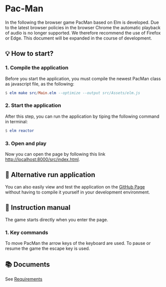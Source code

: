 # Pac-Man

In the following the browser game PacMan based on Elm is developed. Due to the latest browser policies in the browser Chrome the automatic playback of audio is no longer supported. We therefore recommend the use of Firefox or Edge. This document will be expanded in the course of development.

## 💡 How to start?

### 1.  Compile the application
Before you start the application, you must compile the newest PacMan class as javascript file, as the following:

```elm
$ elm make src/Main.elm --optimize --output src/Assets/elm.js
```

### 2.  Start the application
After this step, you can run the application by tiping the following command in terminal:
```elm
$ elm reactor
```

### 3.  Open and play
Now you can open the page by following this link [http://localhost:8000/src/index.html](http://localhost:8000/src/index.html). 

## 🎯 Alternative run application
You can also easily view and test the application on the <a href="https://timokramer4.github.io/elm-pacman" target="_blank">GitHub Page</a> without having to compile it yourself in your development environment.



## 🔨 Instruction manual
The game starts directly when you enter the page.

### 1.  Key commands
To move PacMan the arrow keys of the keyboard are used. 
To pause or resume the game the escape key is used.


## 📚 Documents
See [Requirements](https://git.jt-networker.myds.me/tkramer/elm-pacman/wikis/Anforderungen)